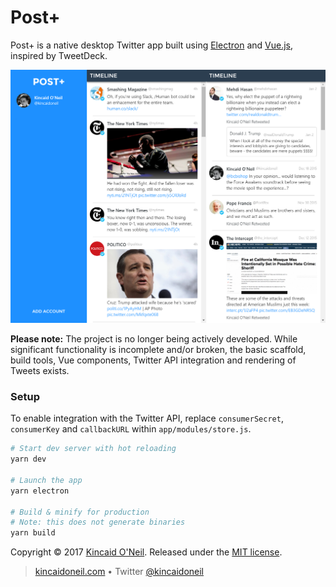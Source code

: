 # Post+

Post+ is a native desktop Twitter app built using [Electron](https://electron.atom.io/) and [Vue.js](https://vuejs.org), inspired by TweetDeck.

![Post+ Screenshot](screenshot.png)

**Please note:** The project is no longer being actively developed. While significant functionality is incomplete and/or broken, the basic scaffold, build tools, Vue components, Twitter API integration and rendering of Tweets exists.

### Setup

To enable integration with the Twitter API, replace `consumerSecret`, `consumerKey` and `callbackURL` within `app/modules/store.js`.

```bash
# Start dev server with hot reloading
yarn dev

# Launch the app
yarn electron

# Build & minify for production
# Note: this does not generate binaries
yarn build
```

Copyright &copy; 2017 [Kincaid O'Neil](https://github.com/kincaidoneil). Released under the [MIT license](LICENSE.md).

> [kincaidoneil.com](https://kincaidoneil.com) &bull; Twitter [@kincaidoneil](https://twitter.com/kincaidoneil)

